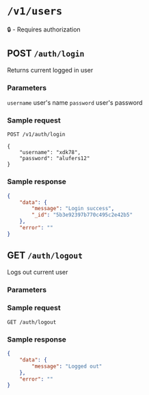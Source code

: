 # `/v1/users`
:lock: - Requires authorization

## POST `/auth/login`

Returns current logged in user

### Parameters
`username` user's name
`password` user's password

### Sample request
`POST /v1/auth/login`
```
{
	"username": "xdk78",
	"password": "alufers12"
}
```

### Sample response
```json
{
	"data": {
		"message": "Login success",
		"_id": "5b3e92397b770c495c2e42b5"
	},
	"error": ""
}
```


## GET `/auth/logout`

Logs out current user

### Parameters

### Sample request
`GET /auth/logout`

### Sample response
```json
{
	"data": {
		"message": "Logged out"
	},
	"error": ""
}
```
